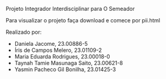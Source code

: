 Projeto Integrador Interdisciplinar para O Semeador 
 
Para visualizar o projeto faça download e comece por pii.html

Realizado por:
- Daniela Jacome, 23.00886-5 
- Íris de Campos Melero, 23.01109-2
- Maria Eduarda Rodrigues, 23.00018-0 
- Taynah Tamie Masunaga Saito, 23.00621-8
- Yasmin Pacheco Gil Bonilha, 23.01425-3 
